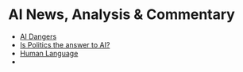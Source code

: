 # AI News, Analysis & Commentary


- [AI Dangers](https://raw.githubusercontent.com/MetalZuna/BAEAI/main/Articles/AI_Safety/AI_Dangers.md)
- [Is Politics the answer to AI?](https://raw.githubusercontent.com/MetalZuna/BAEAI/main/Articles/AI_Safety/Is_Politics_The_Answer.md)
- [Human Language](https://raw.githubusercontent.com/MetalZuna/BAEAI/main/Articles/Culture/Human_Language.md)
- 


